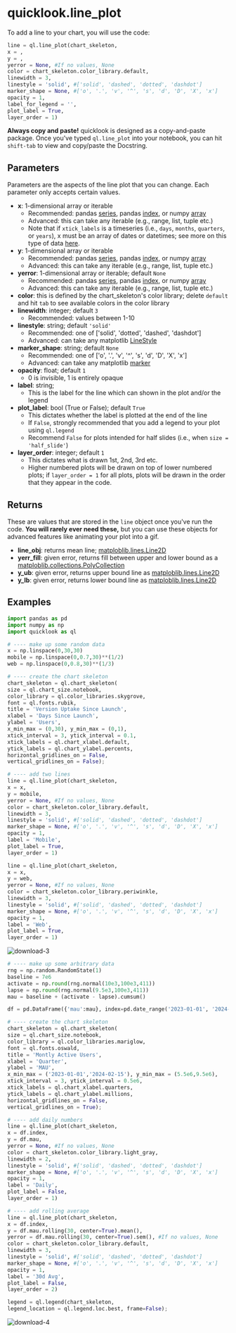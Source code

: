 # quicklook.line_plot
To add a line to your chart, you will use the code:
```python
line = ql.line_plot(chart_skeleton,
x = ,
y = ,
yerror = None, #If no values, None
color = chart_skeleton.color_library.default,
linewidth = 3,
linestyle = 'solid', #['solid', 'dashed', 'dotted', 'dashdot']
marker_shape = None, #['o', '.', 'v', '^', 's', 'd', 'D', 'X', 'x']
opacity = 1,
label_for_legend = '',
plot_label = True,
layer_order = 1)
```

**Always copy and paste!** quicklook is designed as a copy-and-paste package. Once you've typed `ql.line_plot` into your notebook, you can hit `shift-tab` to view and copy/paste the Docstring.
## Parameters
Parameters are the aspects of the line plot that you can change. Each parameter only accepts certain values.
- **x**: 1-dimensional array or iterable
    - Recommended: pandas [series](https://pandas.pydata.org/docs/reference/api/pandas.Series.html), pandas [index](https://pandas.pydata.org/docs/reference/api/pandas.Index.html), or numpy [array](https://numpy.org/doc/stable/reference/generated/numpy.array.html)
    - Advanced: this can take any iterable (e.g., range, list, tuple etc.)
    - Note that if `xtick_labels` is a timeseries (i.e., `days`, `months`, `quarters`, or `years`), x must be an array of dates or datetimes; see more on this type of data [here](https://docs.python.org/3/library/datetime.html).
- **y**: 1-dimensional array or iterable
    - Recommended: pandas [series](https://pandas.pydata.org/docs/reference/api/pandas.Series.html), pandas [index](https://pandas.pydata.org/docs/reference/api/pandas.Index.html), or numpy [array](https://numpy.org/doc/stable/reference/generated/numpy.array.html)
    - Advanced: this can take any iterable (e.g., range, list, tuple etc.)
- **yerror**: 1-dimensional array or iterable; default `None`
    - Recommended: pandas [series](https://pandas.pydata.org/docs/reference/api/pandas.Series.html), pandas [index](https://pandas.pydata.org/docs/reference/api/pandas.Index.html), or numpy [array](https://numpy.org/doc/stable/reference/generated/numpy.array.html)
    - Advanced: this can take any iterable (e.g., range, list, tuple etc.)
- **color**: this is defined by the chart_skeleton's color library; delete `default` and hit `tab` to see available colors in the color library
- **linewidth**: integer; default `3`
    - Recommended: values between 1-10
- **linestyle**: string; default `'solid'`
    - Recommended: one of ['solid', 'dotted', 'dashed', 'dashdot']
    - Advanced: can take any matplotlib [LineStyle](https://matplotlib.org/stable/gallery/lines_bars_and_markers/linestyles.html)
- **marker_shape**: string; default `None`
    - Recommended: one of ['o', '.', 'v', '^', 's', 'd', 'D', 'X', 'x']
    - Advanced: can take any matplotlib [marker](https://matplotlib.org/stable/api/markers_api.html)
- **opacity**: float; default `1`
    - 0 is invisible, 1 is entirely opaque
- **label**: string;
    - This is the label for the line which can shown in the plot and/or the legend
- **plot_label**: bool (True or False); default `True`
    - This dictates whether the label is plotted at the end of the line
    - If `False`, strongly recommended that you add a legend to your plot using `ql.legend`
    - Recommend `False` for plots intended for half slides (i.e., when `size = 'half_slide'`)
- **layer_order**: integer; default `1`
    - This dictates what is drawn 1st, 2nd, 3rd etc.
    - Higher numbered plots will be drawn on top of lower numbered plots; if `layer_order = 1` for all plots, plots will be drawn in the order that they appear in the code.
## Returns
These are values that are stored in the `line` object once you've run the code. **You will rarely ever need these,** but you can use these objects for advanced features like animating your plot into a gif.
- **line_obj**: returns mean line; [matploblib.lines.Line2D](https://matplotlib.org/stable/api/_as_gen/matplotlib.lines.Line2D.html#matplotlib.lines.Line2D)
- **yerr_fill**: given error, returns fill between upper and lower bound as a [matploblib.collections.PolyCollection](https://matplotlib.org/stable/api/collections_api.html#matplotlib.collections.PolyCollection)
- **y_ub**: given error, returns upper bound line as [matploblib.lines.Line2D](https://matplotlib.org/stable/api/_as_gen/matplotlib.lines.Line2D.html#matplotlib.lines.Line2D)
- **y_lb**: given error, returns lower bound line as [matploblib.lines.Line2D](https://matplotlib.org/stable/api/_as_gen/matplotlib.lines.Line2D.html#matplotlib.lines.Line2D)

## Examples
```python
import pandas as pd
import numpy as np
import quicklook as ql
```
```python
# ---- make up some random data
x = np.linspace(0,30,30)
mobile = np.linspace(0,0.7,30)**(1/2)
web = np.linspace(0,0.8,30)**(1/3)

# ---- create the chart skeleton
chart_skeleton = ql.chart_skeleton(
size = ql.chart_size.notebook,
color_library = ql.color_libraries.skygrove,
font = ql.fonts.rubik,
title = 'Version Uptake Since Launch',
xlabel = 'Days Since Launch',
ylabel = 'Users',
x_min_max = (0,30), y_min_max = (0,1),
xtick_interval = 3, ytick_interval = 0.1,
xtick_labels = ql.chart_xlabel.default,
ytick_labels = ql.chart_ylabel.percents,
horizontal_gridlines_on = False,
vertical_gridlines_on = False);

# ---- add two lines
line = ql.line_plot(chart_skeleton,
x = x,
y = mobile,
yerror = None, #If no values, None
color = chart_skeleton.color_library.default,
linewidth = 3,
linestyle = 'solid', #['solid', 'dashed', 'dotted', 'dashdot']
marker_shape = None, #['o', '.', 'v', '^', 's', 'd', 'D', 'X', 'x']
opacity = 1,
label = 'Mobile',
plot_label = True,
layer_order = 1)

line = ql.line_plot(chart_skeleton,
x = x,
y = web,
yerror = None, #If no values, None
color = chart_skeleton.color_library.periwinkle,
linewidth = 3,
linestyle = 'solid', #['solid', 'dashed', 'dotted', 'dashdot']
marker_shape = None, #['o', '.', 'v', '^', 's', 'd', 'D', 'X', 'x']
opacity = 1,
label = 'Web',
plot_label = True,
layer_order = 1)
```
![download-3](https://github.com/alexdsbreslav/quicklook/assets/21344372/d09cd806-5603-4710-ac3f-480b1ab9d400)

```python
# ---- make up some arbitrary data
rng = np.random.RandomState(1)
baseline = 7e6
activate = np.round(rng.normal(10e3,100e3,411))
lapse = np.round(rng.normal(9.5e3,100e3,411))
mau = baseline + (activate - lapse).cumsum()

df = pd.DataFrame({'mau':mau}, index=pd.date_range('2023-01-01', '2024-02-15'))

# ---- create the chart skeleton
chart_skeleton = ql.chart_skeleton(
size = ql.chart_size.notebook,
color_library = ql.color_libraries.mariglow,
font = ql.fonts.oswald,
title = 'Montly Active Users',
xlabel = 'Quarter',
ylabel = 'MAU',
x_min_max = ('2023-01-01','2024-02-15'), y_min_max = (5.5e6,9.5e6),
xtick_interval = 3, ytick_interval = 0.5e6,
xtick_labels = ql.chart_xlabel.quarters,
ytick_labels = ql.chart_ylabel.millions,
horizontal_gridlines_on = False,
vertical_gridlines_on = True);

# ---- add daily numbers
line = ql.line_plot(chart_skeleton,
x = df.index,
y = df.mau,
yerror = None, #If no values, None
color = chart_skeleton.color_library.light_gray,
linewidth = 2,
linestyle = 'solid', #['solid', 'dashed', 'dotted', 'dashdot']
marker_shape = None, #['o', '.', 'v', '^', 's', 'd', 'D', 'X', 'x']
opacity = 1,
label = 'Daily',
plot_label = False,
layer_order = 1)

# ---- add rolling average
line = ql.line_plot(chart_skeleton,
x = df.index,
y = df.mau.rolling(30, center=True).mean(),
yerror = df.mau.rolling(30, center=True).sem(), #If no values, None
color = chart_skeleton.color_library.default,
linewidth = 3,
linestyle = 'solid', #['solid', 'dashed', 'dotted', 'dashdot']
marker_shape = None, #['o', '.', 'v', '^', 's', 'd', 'D', 'X', 'x']
opacity = 1,
label = '30d Avg',
plot_label = False,
layer_order = 2)

legend = ql.legend(chart_skeleton,
legend_location = ql.legend.loc.best, frame=False);
```
![download-4](https://github.com/alexdsbreslav/quicklook/assets/21344372/d73e1039-67a1-4090-981b-7fac5e647aee)
